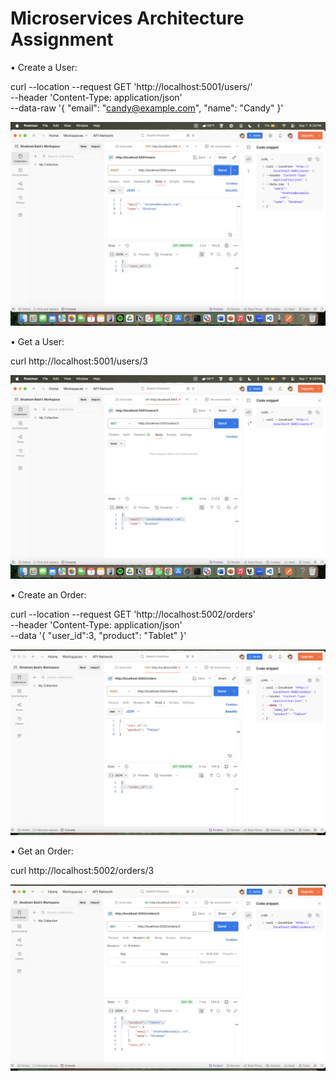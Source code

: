 # Microservices Architecture Assignment

• Create a User: 

curl --location --request GET 'http://localhost:5001/users/' \
--header 'Content-Type: application/json' \
--data-raw '{
    "email": "candy@example.com",
    "name": "Candy"
}'

![Screenshot](images/create_user.png)



• Get a User: 

curl http://localhost:5001/users/3

![Screenshot](images/get_user.png)



• Create an Order: 

curl --location --request GET 'http://localhost:5002/orders' \
--header 'Content-Type: application/json' \
--data '{
    "user_id":3, 
    "product": "Tablet"
}'

![Screenshot](images/create_order.png)



• Get an Order: 

curl http://localhost:5002/orders/3

![Screenshot](images/get_order.png)

